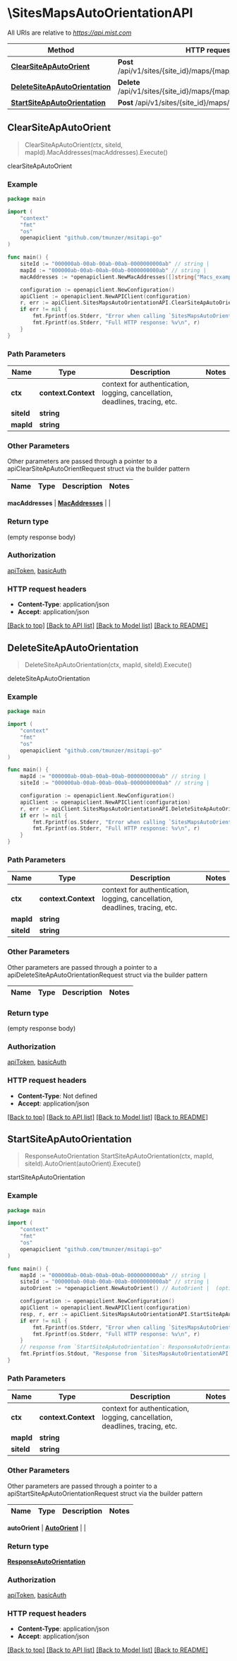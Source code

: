 # \SitesMapsAutoOrientationAPI

All URIs are relative to *https://api.mist.com*

Method | HTTP request | Description
------------- | ------------- | -------------
[**ClearSiteApAutoOrient**](SitesMapsAutoOrientationAPI.md#ClearSiteApAutoOrient) | **Post** /api/v1/sites/{site_id}/maps/{map_id}/clear_auto_orient | clearSiteApAutoOrient
[**DeleteSiteApAutoOrientation**](SitesMapsAutoOrientationAPI.md#DeleteSiteApAutoOrientation) | **Delete** /api/v1/sites/{site_id}/maps/{map_id}/auto_orient | deleteSiteApAutoOrientation
[**StartSiteApAutoOrientation**](SitesMapsAutoOrientationAPI.md#StartSiteApAutoOrientation) | **Post** /api/v1/sites/{site_id}/maps/{map_id}/auto_orient | startSiteApAutoOrientation



## ClearSiteApAutoOrient

> ClearSiteApAutoOrient(ctx, siteId, mapId).MacAddresses(macAddresses).Execute()

clearSiteApAutoOrient



### Example

```go
package main

import (
	"context"
	"fmt"
	"os"
	openapiclient "github.com/tmunzer/msitapi-go"
)

func main() {
	siteId := "000000ab-00ab-00ab-00ab-0000000000ab" // string | 
	mapId := "000000ab-00ab-00ab-00ab-0000000000ab" // string | 
	macAddresses := *openapiclient.NewMacAddresses([]string{"Macs_example"}) // MacAddresses |  (optional)

	configuration := openapiclient.NewConfiguration()
	apiClient := openapiclient.NewAPIClient(configuration)
	r, err := apiClient.SitesMapsAutoOrientationAPI.ClearSiteApAutoOrient(context.Background(), siteId, mapId).MacAddresses(macAddresses).Execute()
	if err != nil {
		fmt.Fprintf(os.Stderr, "Error when calling `SitesMapsAutoOrientationAPI.ClearSiteApAutoOrient``: %v\n", err)
		fmt.Fprintf(os.Stderr, "Full HTTP response: %v\n", r)
	}
}
```

### Path Parameters


Name | Type | Description  | Notes
------------- | ------------- | ------------- | -------------
**ctx** | **context.Context** | context for authentication, logging, cancellation, deadlines, tracing, etc.
**siteId** | **string** |  | 
**mapId** | **string** |  | 

### Other Parameters

Other parameters are passed through a pointer to a apiClearSiteApAutoOrientRequest struct via the builder pattern


Name | Type | Description  | Notes
------------- | ------------- | ------------- | -------------


 **macAddresses** | [**MacAddresses**](MacAddresses.md) |  | 

### Return type

 (empty response body)

### Authorization

[apiToken](../README.md#apiToken), [basicAuth](../README.md#basicAuth)

### HTTP request headers

- **Content-Type**: application/json
- **Accept**: application/json

[[Back to top]](#) [[Back to API list]](../README.md#documentation-for-api-endpoints)
[[Back to Model list]](../README.md#documentation-for-models)
[[Back to README]](../README.md)


## DeleteSiteApAutoOrientation

> DeleteSiteApAutoOrientation(ctx, mapId, siteId).Execute()

deleteSiteApAutoOrientation



### Example

```go
package main

import (
	"context"
	"fmt"
	"os"
	openapiclient "github.com/tmunzer/msitapi-go"
)

func main() {
	mapId := "000000ab-00ab-00ab-00ab-0000000000ab" // string | 
	siteId := "000000ab-00ab-00ab-00ab-0000000000ab" // string | 

	configuration := openapiclient.NewConfiguration()
	apiClient := openapiclient.NewAPIClient(configuration)
	r, err := apiClient.SitesMapsAutoOrientationAPI.DeleteSiteApAutoOrientation(context.Background(), mapId, siteId).Execute()
	if err != nil {
		fmt.Fprintf(os.Stderr, "Error when calling `SitesMapsAutoOrientationAPI.DeleteSiteApAutoOrientation``: %v\n", err)
		fmt.Fprintf(os.Stderr, "Full HTTP response: %v\n", r)
	}
}
```

### Path Parameters


Name | Type | Description  | Notes
------------- | ------------- | ------------- | -------------
**ctx** | **context.Context** | context for authentication, logging, cancellation, deadlines, tracing, etc.
**mapId** | **string** |  | 
**siteId** | **string** |  | 

### Other Parameters

Other parameters are passed through a pointer to a apiDeleteSiteApAutoOrientationRequest struct via the builder pattern


Name | Type | Description  | Notes
------------- | ------------- | ------------- | -------------



### Return type

 (empty response body)

### Authorization

[apiToken](../README.md#apiToken), [basicAuth](../README.md#basicAuth)

### HTTP request headers

- **Content-Type**: Not defined
- **Accept**: application/json

[[Back to top]](#) [[Back to API list]](../README.md#documentation-for-api-endpoints)
[[Back to Model list]](../README.md#documentation-for-models)
[[Back to README]](../README.md)


## StartSiteApAutoOrientation

> ResponseAutoOrientation StartSiteApAutoOrientation(ctx, mapId, siteId).AutoOrient(autoOrient).Execute()

startSiteApAutoOrientation



### Example

```go
package main

import (
	"context"
	"fmt"
	"os"
	openapiclient "github.com/tmunzer/msitapi-go"
)

func main() {
	mapId := "000000ab-00ab-00ab-00ab-0000000000ab" // string | 
	siteId := "000000ab-00ab-00ab-00ab-0000000000ab" // string | 
	autoOrient := *openapiclient.NewAutoOrient() // AutoOrient |  (optional)

	configuration := openapiclient.NewConfiguration()
	apiClient := openapiclient.NewAPIClient(configuration)
	resp, r, err := apiClient.SitesMapsAutoOrientationAPI.StartSiteApAutoOrientation(context.Background(), mapId, siteId).AutoOrient(autoOrient).Execute()
	if err != nil {
		fmt.Fprintf(os.Stderr, "Error when calling `SitesMapsAutoOrientationAPI.StartSiteApAutoOrientation``: %v\n", err)
		fmt.Fprintf(os.Stderr, "Full HTTP response: %v\n", r)
	}
	// response from `StartSiteApAutoOrientation`: ResponseAutoOrientation
	fmt.Fprintf(os.Stdout, "Response from `SitesMapsAutoOrientationAPI.StartSiteApAutoOrientation`: %v\n", resp)
}
```

### Path Parameters


Name | Type | Description  | Notes
------------- | ------------- | ------------- | -------------
**ctx** | **context.Context** | context for authentication, logging, cancellation, deadlines, tracing, etc.
**mapId** | **string** |  | 
**siteId** | **string** |  | 

### Other Parameters

Other parameters are passed through a pointer to a apiStartSiteApAutoOrientationRequest struct via the builder pattern


Name | Type | Description  | Notes
------------- | ------------- | ------------- | -------------


 **autoOrient** | [**AutoOrient**](AutoOrient.md) |  | 

### Return type

[**ResponseAutoOrientation**](ResponseAutoOrientation.md)

### Authorization

[apiToken](../README.md#apiToken), [basicAuth](../README.md#basicAuth)

### HTTP request headers

- **Content-Type**: application/json
- **Accept**: application/json

[[Back to top]](#) [[Back to API list]](../README.md#documentation-for-api-endpoints)
[[Back to Model list]](../README.md#documentation-for-models)
[[Back to README]](../README.md)

